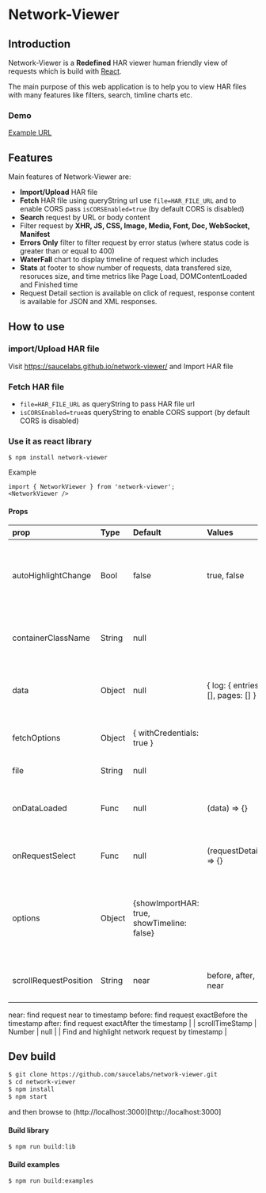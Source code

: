 # Network-Viewer

## Introduction
Network-Viewer is a **Redefined** HAR viewer human friendly view of requests which is build with [React](https://facebook.github.io/react/).

The main purpose of this web application is to help you to view HAR files with many features like filters, search, timline charts etc.

### Demo
[Example URL](https://saucelabs.github.io/network-viewer/?file=https%3A%2F%2Fraw.githubusercontent.com%2Fsaucelabs%2Fnetwork-viewer%2Fmaster%2Fexamples%2Fsrc%2Fdata%2Fnetwork.har&isCORSEnabled=false)

## Features
Main features of Network-Viewer are:
- **Import/Upload** HAR file
- **Fetch** HAR file using queryString url use `file=HAR_FILE_URL` and to enable CORS pass `isCORSEnabled=true` (by default CORS is disabled)
- **Search** request by URL or body content
- Filter request by **XHR, JS, CSS, Image, Media, Font, Doc, WebSocket, Manifest**
- **Errors Only** filter to filter request by error status (where status code is greater than or equal to 400)
- **WaterFall** chart to display timeline of request which includes 
- **Stats** at footer to show number of requests, data transfered size, resoruces size, and time metrics like Page Load, DOMContentLoaded and Finished time
- Request Detail section is available on click of request, response content is available for JSON and XML responses.

## How to use
### import/Upload HAR file
Visit https://saucelabs.github.io/network-viewer/ and Import HAR file

### Fetch HAR file
- `file=HAR_FILE_URL` as queryString to pass HAR file url
- `isCORSEnabled=true`as queryString to enable CORS support (by default CORS is disabled)

### Use it as react library
```
$ npm install network-viewer
```

Example
```
import { NetworkViewer } from 'network-viewer';
<NetworkViewer />
```

#### Props
| prop   | Type   | Default    | Values    | Description   |
|:---|:---|:---|:---|:---|
| autoHighlightChange   | Bool   | false   | true, false   | To allow change request highlight on scrollTimeStamp change when requestDetail is visible  |
| containerClassName   | String   | null   |   | custom-class to overwrite network-viewer's default style  |
| data   | Object   | null   | { log: { entries: [], pages: [] } }  | HAR file data which should contain log.entries and log.pages  |
| fetchOptions   | Object   | { withCredentials: true }   |  | axios request option can be set here to fetch HAR file  |
| file   | String   | null   |  | HAR file URL to fetch requests  |
| onDataLoaded   | Func   | null   | (data) => {}  | This function will receive loaded data on file is being fetched  |
| onRequestSelect   | Func   | null   | (requestDetail) => {}  | This function will receive request detail on request select  |
| options   | Object   | {showImportHAR: true, showTimeline: false}   |  | showImportHar: to show/hide import button and modal, showTimeline: to show/hide top timeline of requests |
| scrollRequestPosition   | String   | near   | before, after, near  | to find and highlight network request by timestamp,
near: find request near to timestamp
before: find request exactBefore the timestamp
after: find request exactAfter the timestamp |
| scrollTimeStamp   | Number   | null   |  | Find and highlight network request by timestamp |


## Dev build

```sh
$ git clone https://github.com/saucelabs/network-viewer.git
$ cd network-viewer
$ npm install
$ npm start
```
and then browse to (http://localhost:3000)[http://localhost:3000]


#### Build library
```
$ npm run build:lib
```

#### Build examples
```
$ npm run build:examples
```
